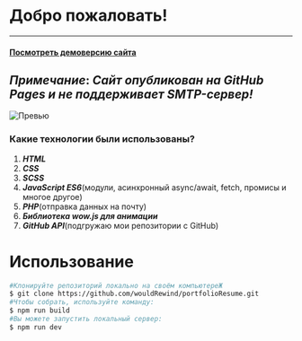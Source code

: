 # Добро пожаловать!
---
####  [Посмотреть демоверсию сайта](https://wouldrewind.github.io/portfolioResume/) 
***Примечание***: ***Сайт опубликован на GitHub Pages и не поддерживает SMTP-сервер!***
---
![Превью](https://sun9-54.userapi.com/a8HZMrwsZGjF8rTcLLrXER-Xou7rRg8RkhXJVw/ggAUO0nqhWQ.jpg)
###  Какие технологии были использованы?
1. ***HTML***
2. ***CSS***
3. ***SCSS***
4. ***JavaScript ES6***(модули, асинхронный async/await, fetch, промисы и многое другое)
5. ***PHP***(отправка данных на почту)
6. ***Библиотека wow.js для анимации***
7. ***GitHub API***(подгружаю мои репозитории с GitHub)

# Использование
```bash
#Клонируйте репозиторий локально на своём компьютереЖ
$ git clone https://github.com/wouldRewind/portfolioResume.git
#Чтобы собрать, используйте команду:
$ npm run build
#Вы можете запустить локальный сервер:
$ npm run dev
```




